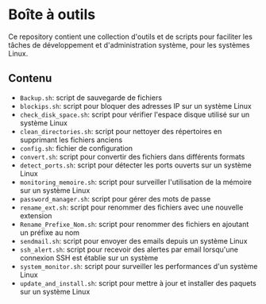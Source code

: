 # Boîte à outils

Ce repository contient une collection d'outils et de scripts pour faciliter les tâches de développement et d'administration système, pour les systèmes Linux.

## Contenu

- `Backup.sh`: script de sauvegarde de fichiers
- `blockips.sh`: script pour bloquer des adresses IP sur un système Linux
- `check_disk_space.sh`: script pour vérifier l'espace disque utilisé sur un système Linux
- `clean_directories.sh`: script pour nettoyer des répertoires en supprimant les fichiers anciens
- `config.sh`: fichier de configuration
- `convert.sh`: script pour convertir des fichiers dans différents formats
- `detect_ports.sh`: script pour détecter les ports ouverts sur un système Linux
- `monitoring_memoire.sh`: script pour surveiller l'utilisation de la mémoire sur un système Linux
- `password_manager.sh`: script pour gérer des mots de passe
- `rename_ext.sh`: script pour renommer des fichiers avec une nouvelle extension
- `Rename_Prefixe_Nom.sh`: script pour renommer des fichiers en ajoutant un préfixe au nom
- `sendmail.sh`: script pour envoyer des emails depuis un système Linux
- `ssh_alert.sh`: script pour recevoir des alertes par email lorsqu'une connexion SSH est établie sur un système
- `system_monitor.sh`: script pour surveiller les performances d'un système Linux
- `update_and_install.sh`: script pour mettre à jour et installer des paquets sur un système Linux
